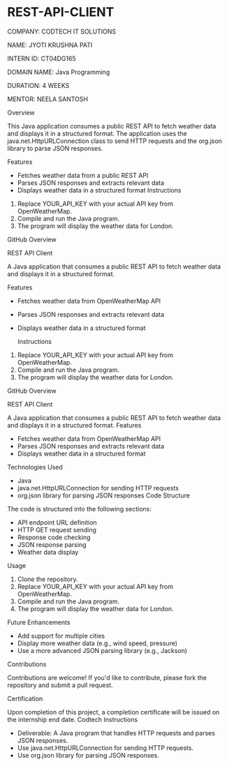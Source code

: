 # REST-API-CLIENT
COMPANY: CODTECH IT SOLUTIONS

NAME: JYOTI KRUSHNA PATI

INTERN ID: CT04DG165

DOMAIN NAME: Java Programming

DURATION: 4 WEEKS

MENTOR: NEELA SANTOSH



Overview

This Java application consumes a public REST API to fetch weather data and displays it in a structured format. The application uses the java.net.HttpURLConnection class to send HTTP requests and the org.json library to parse JSON responses.

Features

- Fetches weather data from a public REST API
- Parses JSON responses and extracts relevant data
- Displays weather data in a structured format
Instructions

1. Replace YOUR_API_KEY with your actual API key from OpenWeatherMap.
2. Compile and run the Java program.
3. The program will display the weather data for London.

GitHub Overview

REST API Client

A Java application that consumes a public REST API to fetch weather data and displays it in a structured format.

Features

- Fetches weather data from OpenWeatherMap API
- Parses JSON responses and extracts relevant data
- Displays weather data in a structured format

  Instructions

1. Replace YOUR_API_KEY with your actual API key from OpenWeatherMap.
2. Compile and run the Java program.
3. The program will display the weather data for London.

GitHub Overview

REST API Client

A Java application that consumes a public REST API to fetch weather data and displays it in a structured format.
Features

- Fetches weather data from OpenWeatherMap API
- Parses JSON responses and extracts relevant data
- Displays weather data in a structured format

Technologies Used

- Java
- java.net.HttpURLConnection for sending HTTP requests
- org.json library for parsing JSON responses
Code Structure

The code is structured into the following sections:

- API endpoint URL definition
- HTTP GET request sending
- Response code checking
- JSON response parsing
- Weather data display

Usage

1. Clone the repository.
2. Replace YOUR_API_KEY with your actual API key from OpenWeatherMap.
3. Compile and run the Java program.
4. The program will display the weather data for London.

Future Enhancements

- Add support for multiple cities
- Display more weather data (e.g., wind speed, pressure)
- Use a more advanced JSON parsing library (e.g., Jackson)

Contributions

Contributions are welcome! If you'd like to contribute, please fork the repository and submit a pull request.

Certification

Upon completion of this project, a completion certificate will be issued on the internship end date.
Codtech Instructions

- Deliverable: A Java program that handles HTTP requests and parses JSON responses.
- Use java.net.HttpURLConnection for sending HTTP requests.
- Use org.json library for parsing JSON responses.
